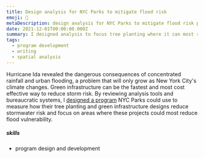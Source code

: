 ```yaml
---
title: Design analysis for NYC Parks to mitigate flood risk
emoji: 🌳
metaDescription: design analysis for NYC Parks to mitigate flood risk project description
date: 2021-12-01T00:00:00.000Z
summary: I designed analysis to focus tree planting where it can most reduce flood risk
tags:
  - program development
  - writing
  - spatial analysis
---
```


Hurricane Ida revealed the dangerous consequences of concentrated rainfall and urban flooding, a problem that will only grow as New York City's climate changes. Green infrastructure can be the fastest and most cost effective way to reduce storm risk. By reviewing analysis tools and bureaucratic systems, I [designed a program](static/files/How-NYC-Parks-can-use-urban-forest-analysis-to-reduce-flood-risk.pdf) NYC Parks could use to measure how their tree planting and green infrastructure designs reduce stormwater risk and focus on areas where these projects could most reduce flood vulnerability.

##### skills
- program design and development
